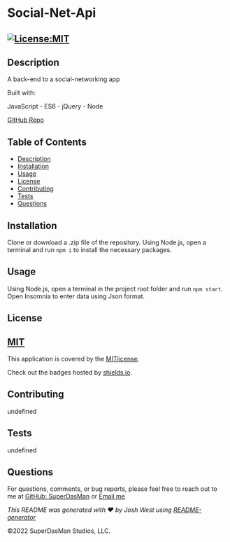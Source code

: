 # Social-Net-Api

## [![License:MIT](https://img.shields.io/badge/License-MIT-aqua)](https://opensource.org/licenses/MIT)

## Description

A back-end to a social-networking app

Built with:

JavaScript - ES6 - jQuery - Node

[GitHub Repo](https://github.com/SuperDasMan/Social-Net-Api/)

## Table of Contents

- [Description](#description)
- [Installation](#installation)
- [Usage](#usage)
- [License](#license)
- [Contributing](#contributing)
- [Tests](#tests)
- [Questions](#questions)

## Installation

Clone or download a .zip file of the repository. Using Node.js, open a terminal and run `npm i` to install the necessary packages.

## Usage

Using Node.js, open a terminal in the project root folder and run `npm start`. Open Insomnia to enter data using Json format.

## License

## [MIT](#license)

This application is covered by the [MITlicense](<[![MIT]](https://opensource.org/licenses/MIT)>).

Check out the badges hosted by [shields.io](https://shields.io/).

## Contributing

undefined

## Tests

undefined

## Questions

For questions, comments, or bug reports, please feel free to reach out to me at [GitHub: SuperDasMan](https://github.com/SuperDasMan) or [Email me](mailto:bigdaddydas@gmail.com)

_This README was generated with ❤️ by Josh West using [README-generator](https://github.com/SuperDasMan/README-Generator)_

&copy;2022 SuperDasMan Studios, LLC.
